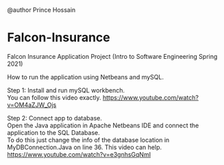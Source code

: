 @author Prince Hossain
# Falcon-Insurance
Falcon Insurance Application Project (Intro to Software Engineering Spring 2021)

How to run the application using Netbeans and mySQL.

Step 1: Install and run mySQL workbench.\
You can follow this video exactly. https://www.youtube.com/watch?v=OM4aZJW_Ojs


Step 2: Connect app to database.\
Open the Java application in Apache Netbeans IDE and connect the application to the SQL Database.\
To do this just change the info of the database location in MyDBConnection.Java on line 36.
This video can help. https://www.youtube.com/watch?v=e3gnhsGqNmI
